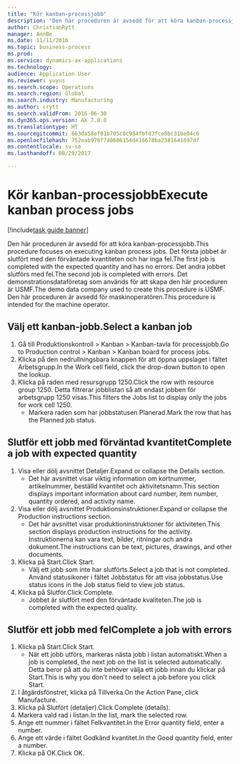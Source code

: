 ```yaml
--- 
title: "Kör kanban-processjobb"
description: "Den här proceduren är avsedd för att köra kanban-processjobb."
author: ChristianRytt
manager: AnnBe
ms.date: 11/11/2016
ms.topic: business-process
ms.prod: 
ms.service: dynamics-ax-applications
ms.technology: 
audience: Application User
ms.reviewer: yuyus
ms.search.scope: Operations
ms.search.region: Global
ms.search.industry: Manufacturing
ms.author: crytt
ms.search.validFrom: 2016-06-30
ms.dyn365.ops.version: AX 7.0.0
ms.translationtype: HT
ms.sourcegitcommit: 663da58ef01b705c0c984fbfd3fce8bc31be04c6
ms.openlocfilehash: 752eab976f740606154d416678ba2381641697df
ms.contentlocale: sv-se
ms.lasthandoff: 08/29/2017

---
```

# <a name="execute-kanban-process-jobs"></a><span data-ttu-id="091f1-103">Kör kanban-processjobb</span><span class="sxs-lookup"><span data-stu-id="091f1-103">Execute kanban process jobs</span></span>

[!include[task guide banner](../../includes/task-guide-banner.md)]

<span data-ttu-id="091f1-104">Den här proceduren är avsedd för att köra kanban-processjobb.</span><span class="sxs-lookup"><span data-stu-id="091f1-104">This procedure focuses on executing kanban process jobs.</span></span> <span data-ttu-id="091f1-105">Det första jobbet är slutfört med den förväntade kvantiteten och har inga fel.</span><span class="sxs-lookup"><span data-stu-id="091f1-105">The first job is completed with the expected quantity and has no errors.</span></span> <span data-ttu-id="091f1-106">Det andra jobbet slutförs med fel.</span><span class="sxs-lookup"><span data-stu-id="091f1-106">The second job is completed with errors.</span></span> <span data-ttu-id="091f1-107">Det demonstrationsdataföretag som används för att skapa den här proceduren är USMF.</span><span class="sxs-lookup"><span data-stu-id="091f1-107">The demo data company used to create this procedure is USMF.</span></span> <span data-ttu-id="091f1-108">Den här proceduren är avsedd för maskinoperatören.</span><span class="sxs-lookup"><span data-stu-id="091f1-108">This procedure is intended for the machine operator.</span></span>


## <a name="select-a-kanban-job"></a><span data-ttu-id="091f1-109">Välj ett kanban-jobb.</span><span class="sxs-lookup"><span data-stu-id="091f1-109">Select a kanban job</span></span>
1. <span data-ttu-id="091f1-110">Gå till Produktionskontroll > Kanban > Kanban-tavla för processjobb.</span><span class="sxs-lookup"><span data-stu-id="091f1-110">Go to Production control > Kanban > Kanban board for process jobs.</span></span>
2. <span data-ttu-id="091f1-111">Klicka på den nedrullningsbara knappen för att öppna uppslaget i fältet Arbetsgrupp.</span><span class="sxs-lookup"><span data-stu-id="091f1-111">In the Work cell field, click the drop-down button to open the lookup.</span></span>
3. <span data-ttu-id="091f1-112">Klicka på raden med resursgrupp 1250.</span><span class="sxs-lookup"><span data-stu-id="091f1-112">Click the row with resource group 1250.</span></span> <span data-ttu-id="091f1-113">Detta filtrerar jobblistan så att endast jobben för arbetsgrupp 1250 visas.</span><span class="sxs-lookup"><span data-stu-id="091f1-113">This filters the Jobs list to display only the jobs for work cell 1250.</span></span>
    * <span data-ttu-id="091f1-114">Markera raden som har jobbstatusen Planerad.</span><span class="sxs-lookup"><span data-stu-id="091f1-114">Mark the row that has the Planned job status.</span></span>  

## <a name="complete-a-job-with-expected-quantity"></a><span data-ttu-id="091f1-115">Slutför ett jobb med förväntad kvantitet</span><span class="sxs-lookup"><span data-stu-id="091f1-115">Complete a job with expected quantity</span></span>
1. <span data-ttu-id="091f1-116">Visa eller dölj avsnittet Detaljer.</span><span class="sxs-lookup"><span data-stu-id="091f1-116">Expand or collapse the Details section.</span></span>
    * <span data-ttu-id="091f1-117">Det här avsnittet visar viktig information om kortnummer, artikelnummer, beställd kvantitet och aktivitetsnamn.</span><span class="sxs-lookup"><span data-stu-id="091f1-117">This section displays important information about card number, item number, quantity ordered, and activity name.</span></span>  
2. <span data-ttu-id="091f1-118">Visa eller dölj avsnittet Produktionsinstruktioner.</span><span class="sxs-lookup"><span data-stu-id="091f1-118">Expand or collapse the Production instructions section.</span></span>
    * <span data-ttu-id="091f1-119">Det här avsnittet visar produktioninstruktioner för aktiviteten.</span><span class="sxs-lookup"><span data-stu-id="091f1-119">This section displays production instructions for the activity.</span></span> <span data-ttu-id="091f1-120">Instruktionerna kan vara text, bilder, ritningar och andra dokument.</span><span class="sxs-lookup"><span data-stu-id="091f1-120">The instructions can be text, pictures, drawings, and other documents.</span></span>  
3. <span data-ttu-id="091f1-121">Klicka på Start.</span><span class="sxs-lookup"><span data-stu-id="091f1-121">Click Start.</span></span>
    * <span data-ttu-id="091f1-122">Välj ett jobb som inte har slutförts.</span><span class="sxs-lookup"><span data-stu-id="091f1-122">Select a job that is not completed.</span></span> <span data-ttu-id="091f1-123">Använd statusikoner i fältet Jobbstatus för att visa jobbstatus.</span><span class="sxs-lookup"><span data-stu-id="091f1-123">Use status icons in the Job status field to view job status.</span></span>      
4. <span data-ttu-id="091f1-124">Klicka på Slutför.</span><span class="sxs-lookup"><span data-stu-id="091f1-124">Click Complete.</span></span>
    * <span data-ttu-id="091f1-125">Jobbet är slutfört med den förväntade kvaliteten.</span><span class="sxs-lookup"><span data-stu-id="091f1-125">The job is completed with the expected quality.</span></span>  

## <a name="complete-a-job-with-errors"></a><span data-ttu-id="091f1-126">Slutför ett jobb med fel</span><span class="sxs-lookup"><span data-stu-id="091f1-126">Complete a job with errors</span></span>
1. <span data-ttu-id="091f1-127">Klicka på Start.</span><span class="sxs-lookup"><span data-stu-id="091f1-127">Click Start.</span></span>
    * <span data-ttu-id="091f1-128">När ett jobb utförs, markeras nästa jobb i listan automatiskt.</span><span class="sxs-lookup"><span data-stu-id="091f1-128">When a job is completed, the next job on the list is selected automatically.</span></span> <span data-ttu-id="091f1-129">Detta beror på att du inte behöver välja ett jobb innan du klickar på Start.</span><span class="sxs-lookup"><span data-stu-id="091f1-129">This is why you don't need to select a job before you click Start.</span></span>  
2. <span data-ttu-id="091f1-130">I åtgärdsfönstret, klicka på Tillverka.</span><span class="sxs-lookup"><span data-stu-id="091f1-130">On the Action Pane, click Manufacture.</span></span>
3. <span data-ttu-id="091f1-131">Klicka på Slutfört (detaljer).</span><span class="sxs-lookup"><span data-stu-id="091f1-131">Click Complete (details).</span></span>
4. <span data-ttu-id="091f1-132">Markera vald rad i listan.</span><span class="sxs-lookup"><span data-stu-id="091f1-132">In the list, mark the selected row.</span></span>
5. <span data-ttu-id="091f1-133">Ange ett nummer i fältet Felkvantitet.</span><span class="sxs-lookup"><span data-stu-id="091f1-133">In the Error quantity field, enter a number.</span></span>
6. <span data-ttu-id="091f1-134">Ange ett värde i fältet Godkänd kvantitet.</span><span class="sxs-lookup"><span data-stu-id="091f1-134">In the Good quantity field, enter a number.</span></span>
7. <span data-ttu-id="091f1-135">Klicka på OK.</span><span class="sxs-lookup"><span data-stu-id="091f1-135">Click OK.</span></span>


